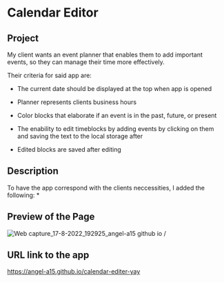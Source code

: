# Calendar Editor

## Project

My client wants an event planner that enables them to add important events, 
so they can manage their time more effectively.

Their criteria for said app are:

* The current date should be displayed at the top 
when app is opened

* Planner represents clients business hours

* Color blocks that elaborate if an event is in the past, 
future, or present

* The enability to edit timeblocks by adding events by clicking on them 
 and saving the text to the local storage after

* Edited blocks are saved after editing

## Description

To have the app correspond with the clients neccessities, I added the following:
* 

## Preview of the Page

![Web capture_17-8-2022_192925_angel-a15 github io](https://user-images.githubusercontent.com/106582411/185266543-bba8bce0-24f0-4f01-8054-9a87e53b98e9.jpeg)
/
## URL link to the app

https://angel-a15.github.io/calendar-editer-yay
